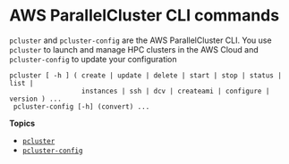 # AWS ParallelCluster CLI commands<a name="commands"></a>

`pcluster` and `pcluster-config` are the AWS ParallelCluster CLI\. You use `pcluster` to launch and manage HPC clusters in the AWS Cloud and `pcluster-config` to update your configuration

```
pcluster [ -h ] ( create | update | delete | start | stop | status | list |
                  instances | ssh | dcv | createami | configure | version ) ...
 pcluster-config [-h] (convert) ...
```

**Topics**
+ [`pcluster`](pcluster.md)
+ [`pcluster-config`](pcluster-config.md)